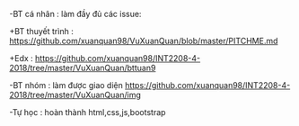 -BT cá nhân : làm đầy đủ các issue:

+BT thuyết trình :
https://github.com/xuanquan98/VuXuanQuan/blob/master/PITCHME.md

+Edx :
https://github.com/xuanquan98/INT2208-4-2018/tree/master/VuXuanQuan/bttuan9


-BT nhóm : làm được giao diện
https://github.com/xuanquan98/INT2208-4-2018/tree/master/VuXuanQuan/img

-Tự học : hoàn thành html,css,js,bootstrap 
